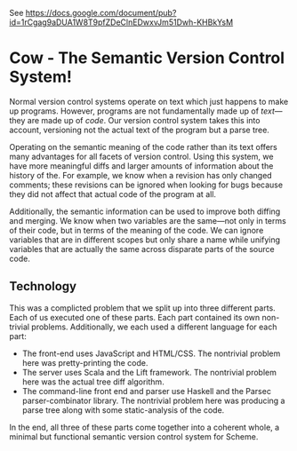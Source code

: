 See https://docs.google.com/document/pub?id=1rCgag9aDUA1W8T9pfZDeClnEDwxvJm51Dwh-KHBkYsM

# Cow - The Semantic Version Control System!

Normal version control systems operate on text which just happens to
make up programs. However, programs are not fundamentally made up of
_text_—they are made up of _code_. Our version control system takes
this into account, versioning not the actual text of the program but a
parse tree.

Operating on the semantic meaning of the code rather than its text
offers many advantages for all facets of version control. Using this
system, we have more meaningful diffs and larger amounts of
information about the history of the. For example, we know when a revision
has only changed comments; these revisions can be ignored when looking
for bugs because they did not affect that actual code of the program
at all.

Additionally, the semantic information can be used to improve both
diffing and merging. We know when two variables are the same—not only
in terms of their code, but in terms of the meaning of the code. We
can ignore variables that are in different scopes but only share a
name while unifying variables that are actually the same across
disparate parts of the source code.

## Technology

This was a complicted problem that we split up into three different
parts. Each of us executed one of these parts. Each part contained
its own non-trivial problems. Additionally, we each used a different
language for each part:

  - The front-end uses JavaScript and HTML/CSS. The nontrivial problem
    here was pretty-printing the code.
  - The server uses Scala and the Lift framework. The nontrivial
    problem here was the actual tree diff algorithm.
  - The command-line front end and parser use Haskell and the Parsec
    parser-combinator library. The nontrivial problem here was
    producing a parse tree along with some static-analysis of the
    code.

In the end, all three of these parts come together into a coherent
whole, a minimal but functional semantic version control system for
Scheme.
